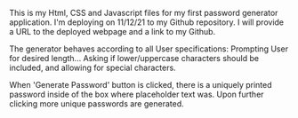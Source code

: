 This is my Html, CSS and Javascript files for my first password generator application.
I'm deploying on 11/12/21 to my Github repository. I will provide a URL to the deployed
webpage and a link to my Github.

The generator behaves according to all User specifications:
Prompting User for desired length...
Asking if lower/uppercase characters should be included,
and allowing for special characters.

When 'Generate Password' button is clicked, there is a uniquely printed password inside
of the box where placeholder text was. Upon further clicking more unique passwords are generated.
